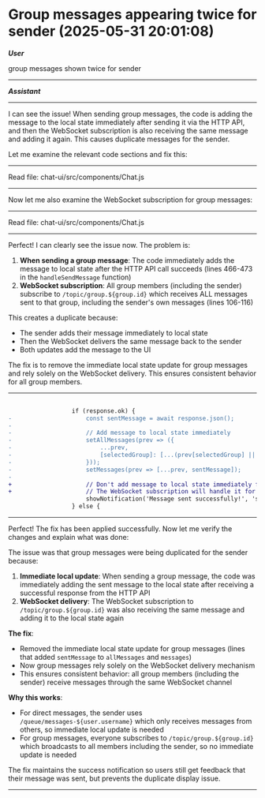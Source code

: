 <!-- Generated by SpecStory -->

# Group messages appearing twice for sender (2025-05-31 20:01:08)

_**User**_

group messages shown twice for sender

---

_**Assistant**_



---

I can see the issue! When sending group messages, the code is adding the message to the local state immediately after sending it via the HTTP API, and then the WebSocket subscription is also receiving the same message and adding it again. This causes duplicate messages for the sender.

Let me examine the relevant code sections and fix this:

---

Read file: chat-ui/src/components/Chat.js

---

Now let me also examine the WebSocket subscription for group messages:

---

Read file: chat-ui/src/components/Chat.js

---

Perfect! I can clearly see the issue now. The problem is:

1. **When sending a group message**: The code immediately adds the message to local state after the HTTP API call succeeds (lines 466-473 in the `handleSendMessage` function)
2. **WebSocket subscription**: All group members (including the sender) subscribe to `/topic/group.${group.id}` which receives ALL messages sent to that group, including the sender's own messages (lines 106-116)

This creates a duplicate because:
- The sender adds their message immediately to local state
- Then the WebSocket delivers the same message back to the sender
- Both updates add the message to the UI

The fix is to remove the immediate local state update for group messages and rely solely on the WebSocket delivery. This ensures consistent behavior for all group members.

---

```diff
  
                  if (response.ok) {
-                     const sentMessage = await response.json();
-                     
-                     // Add message to local state immediately
-                     setAllMessages(prev => ({
-                         ...prev,
-                         [selectedGroup]: [...(prev[selectedGroup] || []), sentMessage]
-                     }));
-                     setMessages(prev => [...prev, sentMessage]);
-                     
+                     // Don't add message to local state immediately for group messages
+                     // The WebSocket subscription will handle it for all group members including sender
                      showNotification('Message sent successfully!', 'success');
                  } else {
```

---

Perfect! The fix has been applied successfully. Now let me verify the changes and explain what was done:

The issue was that group messages were being duplicated for the sender because:

1. **Immediate local update**: When sending a group message, the code was immediately adding the sent message to the local state after receiving a successful response from the HTTP API
2. **WebSocket delivery**: The WebSocket subscription to `/topic/group.${group.id}` was also receiving the same message and adding it to the local state again

**The fix**:
- Removed the immediate local state update for group messages (lines that added `sentMessage` to `allMessages` and `messages`)
- Now group messages rely solely on the WebSocket delivery mechanism
- This ensures consistent behavior: all group members (including the sender) receive messages through the same WebSocket channel

**Why this works**:
- For direct messages, the sender uses `/queue/messages-${user.username}` which only receives messages from others, so immediate local update is needed
- For group messages, everyone subscribes to `/topic/group.${group.id}` which broadcasts to all members including the sender, so no immediate update is needed

The fix maintains the success notification so users still get feedback that their message was sent, but prevents the duplicate display issue.

---

